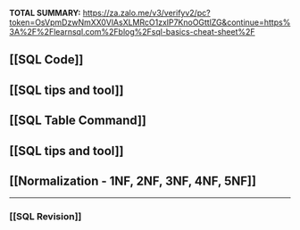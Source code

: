 
**TOTAL SUMMARY:** https://za.zalo.me/v3/verifyv2/pc?token=OsVpmDzwNmXX0VlAsXLMRcO1zxlP7KnoOGttlZG&continue=https%3A%2F%2Flearnsql.com%2Fblog%2Fsql-basics-cheat-sheet%2F

## [[SQL Code]]

## [[SQL tips and tool]]

## [[SQL Table Command]]

## [[SQL tips and tool]]

## [[Normalization - 1NF, 2NF, 3NF, 4NF, 5NF]]



---

### [[SQL Revision]]